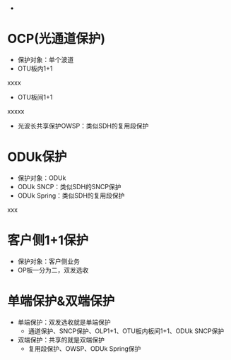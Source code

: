 * 


# OCP\(光通道保护\)

* 保护对象：单个波道
* OTU板内1+1

xxxx

* OTU板间1+1

xxxxx

* 光波长共享保护OWSP：类似SDH的复用段保护



# ODUk保护

* 保护对象：ODUk
* ODUk SNCP：类似SDH的SNCP保护
* ODUk Spring：类似SDH的复用段保护

xxx

# 客户侧1+1保护

* 保护对象：客户侧业务
* OP板一分为二，双发选收

# 单端保护&双端保护

* 单端保护：双发选收就是单端保护
  * 通道保护、SNCP保护、OLP1+1、OTU板内板间1+1、ODUk SNCP保护
* 双端保护：共享的就是双端保护
  * 复用段保护、OWSP、ODUk Spring保护



